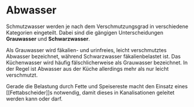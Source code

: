 # Abwasser

Schmutzwasser werden je nach dem Verschmutzungsgrad in verschiedene Kategorien eingeteilt. Dabei sind die gängigen Unterscheidungen **Grauwasser** und **Schwarzwasser**. 

Als Grauwasser wird fäkalien- und urinfreies, leicht verschmutztes Abwasser bezeichnet, während Schwarzwasser fäkalienbelastet ist. Das Küchenwasser wird häufig fälschlicherweise als Grauwasser bezeichnet. In der Regel ist Abwasser aus der Küche allerdings mehr als nur leicht verschmutzt. 

Gerade die Belastung durch Fette und Speisereste macht den Einsatz eines [[Fettabscheider]]s notwendig, damit dieses in Kanalisationen geleitet werden kann oder darf.

<!-- Bevor das Abwasser in die Kanalisation fließt, muss es durch den [[Fettabscheider]] laufen und von Fettresten getrennt werden. -->
